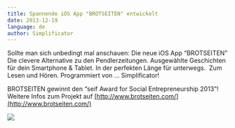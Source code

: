 ```yaml
---
title: Spannende iOS App "BROTSEITEN" entwickelt
date: 2013-12-19
language: de
author: Simplificator
---
```


Sollte man sich unbedingt mal anschauen: Die neue iOS App “BROTSEITEN” Die clevere Alternative zu den Pendlerzeitungen. Ausgewählte Geschichten für dein Smartphone & Tablet. In der perfekten Länge für unterwegs.  Zum Lesen und Hören. Programmiert von … Simplificator!

BROTSEITEN gewinnt den “seif Award for Social Entrepreneurship 2013”! Weitere Infos zum Projekt auf [http://www.brotseiten.com/](http://www.brotseiten.com/)

![](/images/tumblr_inline_my1qvtmC6w1sspvry.jpg)
